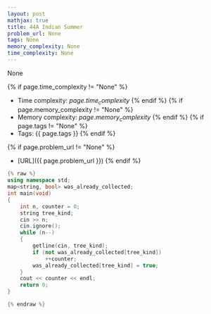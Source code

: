 ```yaml
---
layout: post
mathjax: true
title: 44A Indian Summer
problem_url: None
tags: None
memory_complexity: None
time_complexity: None
---
```


None


{% if page.time_complexity != "None" %}
- Time complexity: ${{ page.time_complexity }}$
{% endif %}
{% if page.memory_complexity != "None" %}
- Memory complexity: ${{ page.memory_complexity }}$
{% endif %}
{% if page.tags != "None" %}
- Tags: {{ page.tags }}
{% endif %}

{% if page.problem_url != "None" %}
- [URL]({{ page.problem_url }})
{% endif %}

```cpp
{% raw %}
using namespace std;
map<string, bool> was_already_collected;
int main(void)
{
    int n, counter = 0;
    string tree_kind;
    cin >> n;
    cin.ignore();
    while (n--)
    {
        getline(cin, tree_kind);
        if (not was_already_collected[tree_kind])
            ++counter;
        was_already_collected[tree_kind] = true;
    }
    cout << counter << endl;
    return 0;
}

{% endraw %}
```